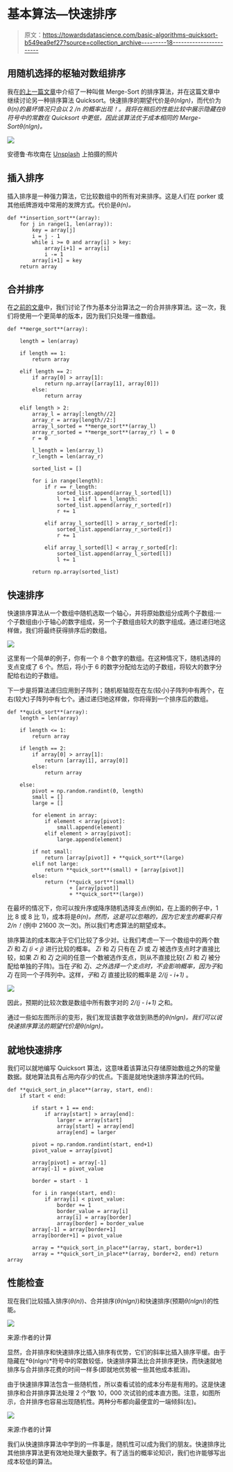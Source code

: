 # 基本算法—快速排序

> 原文：<https://towardsdatascience.com/basic-algorithms-quicksort-b549ea9ef27?source=collection_archive---------18----------------------->

## 用随机选择的枢轴对数组排序

我在[的上一篇文章](/basic-algorithms-finding-the-closest-pair-5fbef41e9d55)中介绍了一种叫做 Merge-Sort 的排序算法，并在这篇文章中继续讨论另一种排序算法 Quicksort。快速排序的期望代价是*θ(nlgn)*，而代价为*θ(n)*的最坏情况只会以 2 */n 的概率出现！。*我将在稍后的性能比较中展示隐藏在*θ*符号中的常数在 Quicksort 中更低，因此该算法优于成本相同的 Merge-Sort*θ(nlgn)。*

![](img/cbdc0bab4cdafa24bb02ffa4650c7ec7.png)

安德鲁·布坎南在 [Unsplash](https://unsplash.com?utm_source=medium&utm_medium=referral) 上拍摄的照片

## 插入排序

插入排序是一种强力算法，它比较数组中的所有对来排序。这是人们在 porker 或其他纸牌游戏中常用的发牌方式。代价是*θ(n)。*

```
def **insertion_sort**(array):
    for j in range(1, len(array)):
        key = array[j]
        i = j - 1
        while i >= 0 and array[i] > key:
            array[i+1] = array[i]
            i -= 1
        array[i+1] = key
    return array
```

## 合并排序

在[之前的文章](/basic-algorithms-finding-the-closest-pair-5fbef41e9d55)中，我们讨论了作为基本分治算法之一的合并排序算法。这一次，我们将使用一个更简单的版本，因为我们只处理一维数组。

```
def **merge_sort**(array):

    length = len(array)

    if length == 1:
        return array

    elif length == 2:
        if array[0] > array[1]:
            return np.array([array[1], array[0]])
        else:
            return array

    elif length > 2:
        array_l = array[:length//2]
        array_r = array[length//2:]
        array_l_sorted = **merge_sort**(array_l)
        array_r_sorted = **merge_sort**(array_r) l = 0
        r = 0

        l_length = len(array_l)
        r_length = len(array_r)

        sorted_list = []

        for i in range(length):
            if r == r_length:
                sorted_list.append(array_l_sorted[l])
                l += 1 elif l == l_length:
                sorted_list.append(array_r_sorted[r])
                r += 1               

            elif array_l_sorted[l] > array_r_sorted[r]:
                sorted_list.append(array_r_sorted[r])
                r += 1

            elif array_l_sorted[l] < array_r_sorted[r]:
                sorted_list.append(array_l_sorted[l])
                l += 1

        return np.array(sorted_list)
```

## 快速排序

快速排序算法从一个数组中随机选取一个轴心，并将原始数组分成两个子数组:一个子数组由小于轴心的数字组成，另一个子数组由较大的数字组成。通过递归地这样做，我们将最终获得排序后的数组。

![](img/953fe81ab5f5622becf2346daa622b6e.png)

这里有一个简单的例子，你有一个 8 个数字的数组。在这种情况下，随机选择的支点变成了 6 个。然后，将小于 6 的数字分配给左边的子数组，将较大的数字分配给右边的子数组。

下一步是将算法递归应用到子阵列；随机枢轴现在在左(较小)子阵列中有两个，在右(较大)子阵列中有七个。通过递归地这样做，你将得到一个排序后的数组。

```
def **quick_sort**(array):
    length = len(array)

    if length <= 1:
        return array

    if length == 2:
        if array[0] > array[1]:
            return [array[1], array[0]]
        else:
            return array

    else:
        pivot = np.random.randint(0, length)
        small = []
        large = []

        for element in array:
            if element < array[pivot]:
                small.append(element)
            elif element > array[pivot]:
                large.append(element)

        if not small:
            return [array[pivot]] + **quick_sort**(large)
        elif not large:
            return **quick_sort**(small) + [array[pivot]]
        else:
            return (**quick_sort**(small)
                    + [array[pivot]]
                    + **quick_sort**(large))
```

在最坏的情况下，你可以按升序或降序随机选择支点(例如，在上面的例子中，1 比 8 或 8 比 1)，成本将是*θ(n)。然而，这是可以忽略的，因为它发生的概率只有 2/n！*(例中 21600 次一次)。所以我们考虑算法的期望成本。

排序算法的成本取决于它们比较了多少对。让我们考虑一下一个数组中的两个数 *Zi* 和 *Zj (i < j)* 进行比较的概率。 *Zi* 和 *Zj* 只有在 *Zi* 或 *Zj* 被选作支点时才直接比较，如果 *Zi* 和 *Zj* 之间的任意一个数被选作支点，则从不直接比较( *Zi* 和 *Zj* 被分配给单独的子阵)。当在*子*和 *Zj、*之外选择一个支点时，不会影响概率，因为*子*和 *Zj* 在同一个子阵列中。这样，*子*和 *Zj* 直接比较的概率是 *2/(j - i+1)* 。

![](img/04c8471857133fb98f43cf163adae440.png)

因此，预期的比较次数是数组中所有数字对的 *2/(j - i+1)* 之和。

通过一些如左图所示的变形，我们发现该数字收敛到熟悉的*θ(nlgn)。*我们可以说快速排序算法的期望代价是*θ(nlgn)。*

## 就地快速排序

我们可以就地编写 Quicksort 算法，这意味着该算法只存储原始数组之外的常量数据。就地算法具有占用内存少的优点。下面是就地快速排序算法的代码。

```
def **quick_sort_in_place**(array, start, end):
    if start < end:

        if start + 1 == end:
            if array[start] > array[end]:
                larger = array[start]
                array[start] = array[end]
                array[end] = larger

        pivot = np.random.randint(start, end+1)
        pivot_value = array[pivot]

        array[pivot] = array[-1]
        array[-1] = pivot_value

        border = start - 1

        for i in range(start, end):
            if array[i] < pivot_value:
                border += 1
                border_value = array[i]
                array[i] = array[border]
                array[border] = border_value
        array[-1] = array[border+1]
        array[border+1] = pivot_value

        array = **quick_sort_in_place**(array, start, border+1)
        array = **quick_sort_in_place**(array, border+2, end) return array
```

## 性能检查

现在我们比较插入排序(*θ(n)*)、合并排序(*θ(nlgn)*)和快速排序(预期*θ(nlgn)*)的性能。

![](img/23b1441bb3aa4db53cb25c859eabac02.png)

来源:作者的计算

显然，合并排序和快速排序比插入排序有优势，它们的斜率比插入排序平缓。由于隐藏在*θ(nlgn)*符号中的常数较低，快速排序算法比合并排序更快，而快速就地排序与合并排序花费的时间一样多(即就地优势被一些其他成本抵消)。

由于快速排序算法包含一些随机性，所以查看试验的成本分布是有用的。这是快速排序和合并排序算法处理 2 个⁰数 10，000 次试验的成本直方图。注意，如图所示，合并排序也容易出现随机性。两种分布都向最便宜的一端倾斜(左)。

![](img/2f300df952178983824054ca5cea27d2.png)

来源:作者的计算

我们从快速排序算法中学到的一件事是，随机性可以成为我们的朋友。快速排序比其他排序算法更有效地处理大量数字。有了适当的概率论知识，我们也许能够写出成本较低的算法。